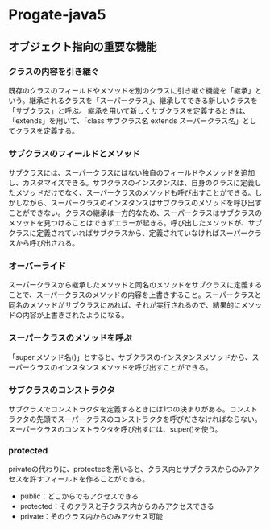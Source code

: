 # Progate-java5
## オブジェクト指向の重要な機能
### クラスの内容を引き継ぐ
既存のクラスのフィールドやメソッドを別のクラスに引き継ぐ機能を「継承」という。継承されるクラスを「スーパークラス」、継承してできる新しいクラスを「サブクラス」と呼ぶ。
継承を用いて新しくサブクラスを定義するときは、「extends」を用いて、「class サブクラス名 extends スーパークラス名」としてクラスを定義する。
### サブクラスのフィールドとメソッド
サブクラスには、スーパークラスにはない独自のフィールドやメソッドを追加し、カスタマイズできる。サブクラスのインスタンスは、自身のクラスに定義したメソッドだけでなく、スーパークラスのメソッドも呼び出すことができる。しかしながら、スーパークラスのインスタンスはサブクラスのメソッドを呼び出すことができない。クラスの継承は一方的なため、スーパークラスはサブクラスのメソッドを見つけることはできずエラーが起きる。呼び出したメソッドが、サブクラスに定義されていればサブクラスから、定義されていなければスーパークラスから呼び出される。
### オーバーライド
スーパークラスから継承したメソッドと同名のメソッドをサブクラスに定義することで、スーパークラスのメソッドの内容を上書きすること。スーパークラスと同名のメソッドがサブクラスにあれば、それが実行されるので、結果的にメソッドの内容が上書きされたようになる。
### スーパークラスのメソッドを呼ぶ
「super.メソッド名()」とすると、サブクラスのインスタンスメソッドから、スーパークラスのインスタンスメソッドを呼び出すことができる。
### サブクラスのコンストラクタ
サブクラスでコンストラクタを定義するときには1つの決まりがある。コンストラクタの先頭でスーパークラスのコンストラクタを呼びださなければならない。スーパークラスのコンストラクタを呼び出すには、super()を使う。
### protected
privateの代わりに、protectecを用いると、クラス内とサブクラスからのみアクセスを許すフィールドを作ることができる。
- public：どこからでもアクセスできる
- protected：そのクラスと子クラス内からのみアクセスできる
- private：そのクラス内からのみアクセス可能
